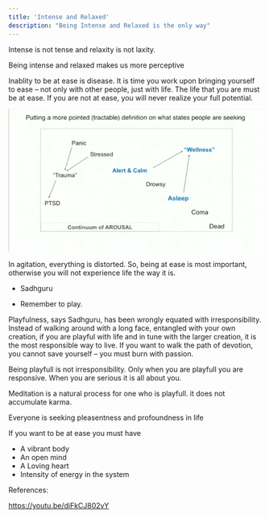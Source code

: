 ```yaml
---
title: 'Intense and Relaxed'
description: "Being Intense and Relaxed is the only way"
---
```


Intense is not tense and relaxity is not laxity.

Being intense and relaxed makes us more perceptive

Inablity to be at ease is disease.
It is time you work upon bringing yourself to ease – not only with other people, just with life. The life that you are must be at ease. If you are not at ease, you will never realize your full potential.

![Alert and Calm](./intense-and-relaxed.jpeg)

In agitation, everything is distorted. So, being at ease is most important, otherwise you will not experience life the way it is. 
- Sadhguru

- Remember to play.

Playfulness, says Sadhguru, has been wrongly equated with irresponsibility. Instead of walking around with a long face, entangled with your own creation, if you are playful with life and in tune with the larger creation, it is the most responsible way to live. If you want to walk the path of devotion, you cannot save yourself – you must burn with passion.

Being playfull is not irresponsibility. Only when you are playfull you are responsive. When you are serious it is all about you. 

Meditation is a natural process for one who is playfull. it does not accumulate karma.

Everyone is seeking pleasentness and profoundness in life



If you want to be at ease you must have
 - A vibrant body
 - An open mind
 - A Loving heart
 - Intensity of energy in the system


 References:

 https://youtu.be/diFkCJ802vY
